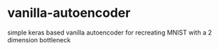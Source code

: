 # vanilla-autoencoder
simple keras based vanilla autoencoder for recreating MNIST with a 2 dimension bottleneck
